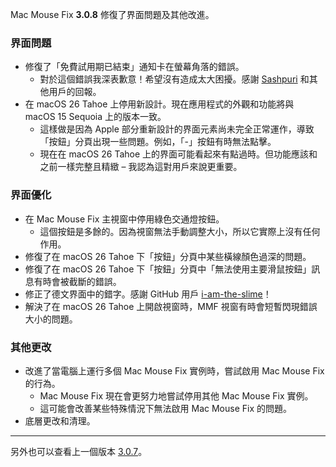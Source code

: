Mac Mouse Fix **3.0.8** 修復了界面問題及其他改進。

### **界面問題**

- 修復了「免費試用期已結束」通知卡在螢幕角落的錯誤。
    - 對於這個錯誤我深表歉意！希望沒有造成太大困擾。感謝 [Sashpuri](https://github.com/Sashpuri) 和其他用戶的回報。
- 在 macOS 26 Tahoe 上停用新設計。現在應用程式的外觀和功能將與 macOS 15 Sequoia 上的版本一致。
    - 這樣做是因為 Apple 部分重新設計的界面元素尚未完全正常運作，導致「按鈕」分頁出現一些問題。例如，「-」按鈕有時無法點擊。
    - 現在在 macOS 26 Tahoe 上的界面可能看起來有點過時。但功能應該和之前一樣完整且精緻 – 我認為這對用戶來說更重要。

### **界面優化**

- 在 Mac Mouse Fix 主視窗中停用綠色交通燈按鈕。
    - 這個按鈕是多餘的。因為視窗無法手動調整大小，所以它實際上沒有任何作用。
- 修復了在 macOS 26 Tahoe 下「按鈕」分頁中某些橫線顏色過深的問題。
- 修復了在 macOS 26 Tahoe 下「按鈕」分頁中「無法使用主要滑鼠按鈕」訊息有時會被截斷的錯誤。
- 修正了德文界面中的錯字。感謝 GitHub 用戶 [i-am-the-slime](https://github.com/i-am-the-slime)！
- 解決了在 macOS 26 Tahoe 上開啟視窗時，MMF 視窗有時會短暫閃現錯誤大小的問題。

### **其他更改**

- 改進了當電腦上運行多個 Mac Mouse Fix 實例時，嘗試啟用 Mac Mouse Fix 的行為。
    - Mac Mouse Fix 現在會更努力地嘗試停用其他 Mac Mouse Fix 實例。
    - 這可能會改善某些特殊情況下無法啟用 Mac Mouse Fix 的問題。
- 底層更改和清理。

---

另外也可以查看上一個版本 [3.0.7](https://github.com/noah-nuebling/mac-mouse-fix/releases/tag/3.0.7)。